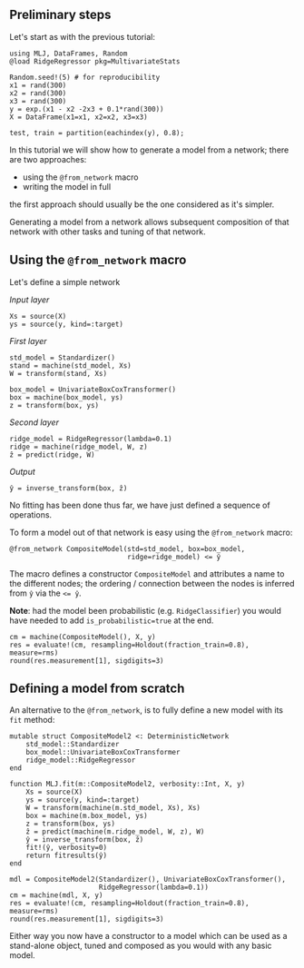 <!--This file was generated, do not modify it.-->
## Preliminary steps

Let's start as with the previous tutorial:

```julia:ex1
using MLJ, DataFrames, Random
@load RidgeRegressor pkg=MultivariateStats

Random.seed!(5) # for reproducibility
x1 = rand(300)
x2 = rand(300)
x3 = rand(300)
y = exp.(x1 - x2 -2x3 + 0.1*rand(300))
X = DataFrame(x1=x1, x2=x2, x3=x3)

test, train = partition(eachindex(y), 0.8);
```

In this tutorial we will show how to generate a model from a network; there are two approaches:
* using the `@from_network` macro
* writing the model in full

the first approach should usually be the one considered as it's simpler.

Generating a model from a network allows subsequent composition of that network with other tasks and tuning of that network.

## Using the `@from_network` macro

Let's define a simple network

_Input layer_

```julia:ex2
Xs = source(X)
ys = source(y, kind=:target)
```

_First layer_

```julia:ex3
std_model = Standardizer()
stand = machine(std_model, Xs)
W = transform(stand, Xs)

box_model = UnivariateBoxCoxTransformer()
box = machine(box_model, ys)
z = transform(box, ys)
```

_Second layer_

```julia:ex4
ridge_model = RidgeRegressor(lambda=0.1)
ridge = machine(ridge_model, W, z)
ẑ = predict(ridge, W)
```

_Output_

```julia:ex5
ŷ = inverse_transform(box, ẑ)
```

No fitting has been done thus far, we have just defined a sequence of operations.

To form a model out of that network is easy using the `@from_network` macro:

```julia:ex6
@from_network CompositeModel(std=std_model, box=box_model,
                             ridge=ridge_model) <= ŷ
```

The macro defines a constructor `CompositeModel` and attributes a name to the different nodes; the ordering / connection between the nodes is inferred from `ŷ` via the `<= ŷ`.

**Note**: had the model been probabilistic (e.g. `RidgeClassifier`) you would have needed to add `is_probabilistic=true` at the end.

```julia:ex7
cm = machine(CompositeModel(), X, y)
res = evaluate!(cm, resampling=Holdout(fraction_train=0.8), measure=rms)
round(res.measurement[1], sigdigits=3)
```

## Defining a model from scratch

An alternative to the `@from_network`, is to fully define a new model with its `fit` method:

```julia:ex8
mutable struct CompositeModel2 <: DeterministicNetwork
    std_model::Standardizer
    box_model::UnivariateBoxCoxTransformer
    ridge_model::RidgeRegressor
end

function MLJ.fit(m::CompositeModel2, verbosity::Int, X, y)
    Xs = source(X)
    ys = source(y, kind=:target)
    W = transform(machine(m.std_model, Xs), Xs)
    box = machine(m.box_model, ys)
    z = transform(box, ys)
    ẑ = predict(machine(m.ridge_model, W, z), W)
    ŷ = inverse_transform(box, ẑ)
    fit!(ŷ, verbosity=0)
    return fitresults(ŷ)
end

mdl = CompositeModel2(Standardizer(), UnivariateBoxCoxTransformer(),
                      RidgeRegressor(lambda=0.1))
cm = machine(mdl, X, y)
res = evaluate!(cm, resampling=Holdout(fraction_train=0.8), measure=rms)
round(res.measurement[1], sigdigits=3)
```

Either way you now have a constructor to a  model which can be used as a stand-alone object, tuned and composed as you would with any basic model.

